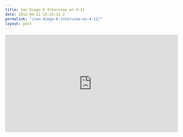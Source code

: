 ```yaml
---
title: San Diego 6 Interview on 4-11
date: 2012-04-11 15:15:31 Z
permalink: "/san-diego-6-interview-on-4-11/"
layout: post
---
```


<iframe src="http://www.youtube.com/embed/w2CnVTN8S2A?rel=0" width="560" height="315" frameborder="0" allowfullscreen="allowfullscreen"></iframe>
